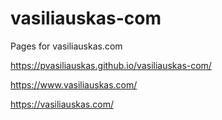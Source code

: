 # vasiliauskas-com
Pages for vasiliauskas.com

https://pvasiliauskas.github.io/vasiliauskas-com/

https://www.vasiliauskas.com/

https://vasiliauskas.com/
